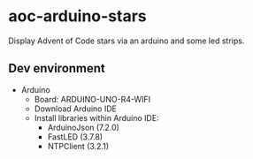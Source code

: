 # aoc-arduino-stars

Display Advent of Code stars via an arduino and some led strips.

## Dev environment

- Arduino
  - Board: ARDUINO-UNO-R4-WIFI
  - Download Arduino IDE
  - Install libraries within Arduino IDE:
    - ArduinoJson (7.2.0)
    - FastLED (3.7.8)
    - NTPClient (3.2.1)
